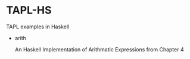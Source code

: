 # TAPL-HS

TAPL examples in Haskell

- arith
  
  An Haskell Implementation of Arithmatic Expressions from Chapter 4